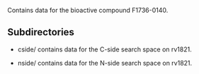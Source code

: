 Contains data for the bioactive compound F1736-0140.

## Subdirectories

- cside/ contains data for the C-side search space on rv1821.

- nside/ contains data for the N-side search space on rv1821.


